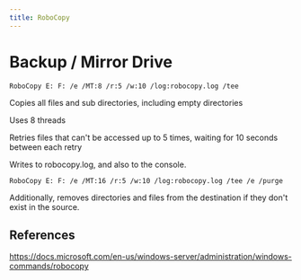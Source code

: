 ```yaml
---
title: RoboCopy
---
```


# Backup / Mirror Drive

```
RoboCopy E: F: /e /MT:8 /r:5 /w:10 /log:robocopy.log /tee
```

Copies all files and sub directories, including empty directories

Uses 8 threads

Retries files that can't be accessed up to 5 times, waiting for 10 seconds between each retry

Writes to robocopy.log, and also to the console.


```
RoboCopy E: F: /e /MT:16 /r:5 /w:10 /log:robocopy.log /tee /e /purge
```

Additionally, removes directories and files from the destination if they don't exist in the source.

## References

https://docs.microsoft.com/en-us/windows-server/administration/windows-commands/robocopy